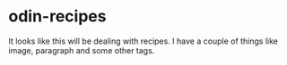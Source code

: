 # odin-recipes

It looks like this will be dealing with recipes.
I have a couple of things like image, paragraph and some other tags.
